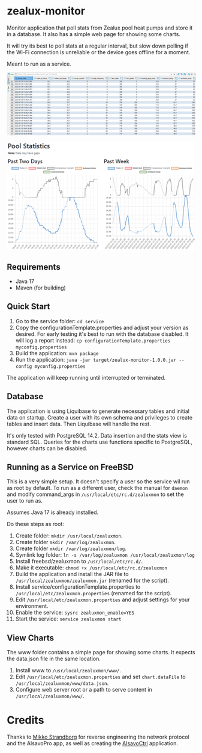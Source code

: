 # zealux-monitor
Monitor application that poll stats from Zealux pool heat pumps and store it in
a database. It also has a simple web page for showing some charts.

It will try its best to poll stats at a regular interval, but slow down polling
if the Wi-Fi connection is unreliable or the device goes offline for a moment.

Meant to run as a service.

![Database](database.png)

![Statistics](stats.png)

## Requirements
* Java 17
* Maven (for building)

## Quick Start

1. Go to the service folder: `cd service`
2. Copy the configurationTemplate.properties and adjust your version as desired.
For early testing it's best to run with the database disabled. It will log a
report instead: `cp configurationTemplate.properties myconfig.properties`
3. Build the application:
`mvn package`
4. Run the application:
`java -jar target/zealux-monitor-1.0.0.jar --config myconfig.properties`

The application will keep running until interrupted or terminated.

## Database

The application is using Liquibase to generate necessary tables and initial data
on startup. Create a user with its own schema and privileges to create tables
and insert data. Then Liquibase will handle the rest.

It's only tested with PostgreSQL 14.2. Data insertion and the stats view is
standard SQL. Queries for the charts use functions specific to PostgreSQL,
however charts can be disabled.

## Running as a Service on FreeBSD

This is a very simple setup. It doesn't specify a user so the service wil run as
root by default. To run as a different user, check the manual for `daemon` and
modify command_args in `/usr/local/etc/rc.d/zealuxmon` to set the user to run as.

Assumes Java 17 is already installed.

Do these steps as root:

1. Create folder: `mkdir /usr/local/zealuxmon`.
2. Create folder `mkdir /var/log/zealuxmon`.
3. Create folder `mkdir /var/log/zealuxmon/log`.
4. Symlink log folder: `ln -s /var/log/zealuxmon /usr/local/zealuxmon/log`
5. Install freebsd/zealuxmon to `/usr/local/etc/rc.d/`.
6. Make it executable: `chmod +x /usr/local/etc/rc.d/zealuxmon`
7. Build the application and install the JAR file to `/usr/local/zealuxmon/zealuxmon.jar` (renamed for the script).
8. Install service/configurationTemplate.properties to `/usr/local/etc/zealuxmon.properties` (renamed for the script).
9. Edit `/usr/local/etc/zealuxmon.properties` and adjust settings for your environment.
10. Enable the service: `sysrc zealuxmon_enable=YES`
11. Start the service: `service zealuxmon start`

## View Charts

The www folder contains a simple page for showing some charts. It expects the
data.json file in the same location.

1. Install www to `/usr/local/zealuxmon/www/`.
2. Edit `/usr/local/etc/zealuxmon.properties` and set `chart.dataFile` to `/usr/local/zealuxmon/www/data.json`.
3. Configure web server root or a path to serve content in `/usr/local/zealuxmon/www/`.

# Credits

Thanks to [Mikko Strandborg](https://github.com/strandborg) for reverse
engineering the network protocol and the AlsavoPro app, as well as creating
the [AlsavoCtrl](https://github.com/strandborg/AlsavoCtrl) application.
